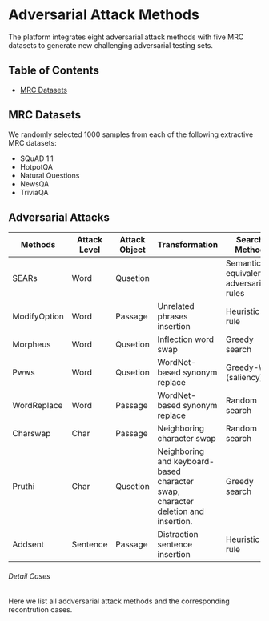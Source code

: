 # Adversarial Attack Methods
The platform integrates eight adversarial attack methods with five MRC datasets to generate new challenging adversarial testing sets. 

## Table of Contents
- [MRC Datasets](#MRC-Datasets)

## MRC Datasets
We randomly selected 1000 samples from each of the following extractive MRC datasets:
* SQuAD 1.1
* HotpotQA 
* Natural Questions
* NewsQA
* TriviaQA


## Adversarial Attacks
| Methods                                    | Attack Level | Attack Object | Transformation                                                                   | Search Method                             |
| ------------------------------------------ | ------------ | ------------- | -------------------------------------------------------------------------------- | ----------------------------------------- |
| SEARs       | Word         | Qusetion      |                                                                                  | Semantically equivalent adversarial rules |
| ModifyOption  | Word         | Passage       | Unrelated phrases insertion                                                      | Heuristic rule                            |
| Morpheus     | Word         | Qusetion      | Inflection word swap                                                             | Greedy search                             |
| Pwws         | Word         | Qusetion      | WordNet-based synonym replace                                                    | Greedy-WIR (saliency)                     |
| WordReplace                                | Word         | Passage       | WordNet-based synonym replace                                                    | Random search                             |
| Charswap  | Char         | Passage       | Neighboring character swap                                                       | Random search                             |
| Pruthi      | Char         | Qusetion      | Neighboring and keyboard-based character swap, character deletion and insertion. | Greedy search                             |
| Addsent      | Sentence     | Passage       | Distraction sentence insertion                                                   | Heuristic rule                            |


###### Detail Cases
Here we list all addversarial attack methods and the corresponding recontrution cases.



